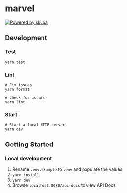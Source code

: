 # marvel

[![Powered by skuba](https://img.shields.io/badge/🤿%20skuba-powered-009DC4)](https://github.com/seek-oss/skuba)

## Development

### Test

```shell
yarn test
```

### Lint

```shell
# Fix issues
yarn format

# Check for issues
yarn lint
```

### Start

```shell
# Start a local HTTP server
yarn dev
```

## Getting Started

### Local development

1. Rename `.env.example` to `.env` and populate the values
2. `yarn install`
3. `yarn dev`
4. Browse `localhost:8080/api-docs` to view API Docs
